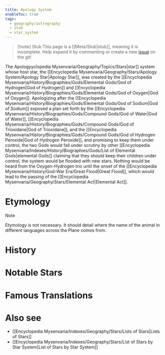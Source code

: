 ```yaml
---
title: Apology System
enableToc: true
tags:
  - geography/astrography
  - stub
  - star_system
---
```


> [!note] Stub
> This page is a [[Meta/Stub|stub]], meaning it is incomplete. Help expand it by commenting or create a new [issue](https://github.com/RagtimeGal/quartz--encyclopedia-mysenvaria/issues/new/choose) on the git!


The Apology[](Meta/Stubs.md)yclopedia Mysenvaria/Geography/Topics/Stars|star]] system whose host star, the [[Encyclopedia Mysenvaria/Geography/Stars/Apology System/Apology Star|Apology Star]], was created by the [[Encyclopedia Mysenvaria/History/Biographies/Gods/Elemental Gods/God of Hydrogen|God of Hydrogen]] and [[Encyclopedia Mysenvaria/History/Biographies/Gods/Elemental Gods/God of Oxygen|God of Oxygen]]. Apologizing after the [[Encyclopedia Mysenvaria/History/Biographies/Gods/Elemental Gods/God of Sodium|God of Sodium]] exposed a plan set forth by the [[Encyclopedia Mysenvaria/History/Biographies/Gods/Compound Gods/God of Water|God of Water]], [[Encyclopedia Mysenvaria/History/Biographies/Gods/Compound Gods/God of Trioxidane|God of Trioxidane]], and the [[Encyclopedia Mysenvaria/History/Biographies/Gods/Compound Gods/God of Hydrogen Peroxide|God of Hydrogen Peroxide]], and promising to keep them under control, the two Gods would fall under scrutiny by other [[Encyclopedia Mysenvaria/Indexes/History/Biographies/Gods/List of Elemental Gods|elemental Gods]] claiming that they should keep their children under control, the system would be flooded with new stars. Nothing would be heard from the Oxygen-Hydrogen trio until the onset of the [[Encyclopedia Mysenvaria/History/God-War Era/Great Flood|Great Flood]], which would lead to the passing of the [[Encyclopedia Mysenvaria/Geography/Stars/Elemental Act|Elemental Act]].
# Etymology

> [!note]
> Etymology is not necessary. It should detail where the name of the animal in different languages across the Plane comes from.
# History

# Notable Stars

# Famous Translations

# Also see
- [[Encyclopedia Mysenvaria/Indexes/Geography/Stars/Lists of Stars|Lists of Stars]]
- [[Encyclopedia Mysenvaria/Indexes/Geography/Stars/List of Stars by Star System|List of Stars by Star System]]
